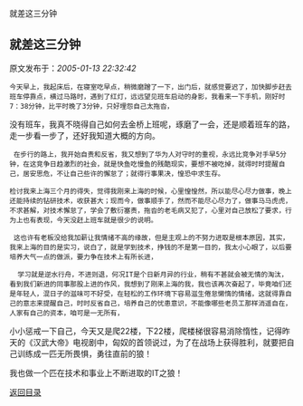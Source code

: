 就差这三分钟
## 就差这三分钟

 原文发布于：*2005-01-13 22:32:42*

    今天早上，我起床后，在寝室吃早点，稍微磨蹭了一下，出门后，就感觉要迟了，加快脚步赶去班车停靠点，横过马路时，遇到了红灯，远远望见班车启动的身影，我看来一下手机，刚好时7：38分钟，比平时晚了3分钟，只好埋怨自己太拖沓，
没有班车，我真不晓得自己如何去金桥上班呢，琢磨了一会，还是顺着班车的路，走一步看一步了，还好我知道大概的方向。

     在步行的路上，我开始自责和反省，我又想到了华为人对守时的重视，永远比竞争对手早5分钟，在这竞争日趋激烈的社会，就是快鱼吃慢鱼的残酷现实，要想不被吃掉，就得时时提醒自己，居安思危，不让自己些许的懈怠了；就得行事果决，惶恐中求生存。

    检讨我来上海三个月的得失，觉得我刚来上海的时候，心里惶惶然，所以能尽心尽力做事，晚上还能持续的钻研技术，收获甚大；现而今，做事顺手了，然而不能尽心尽力了，做事马马虎虎，不求甚解，对技术懈怠了，学会了敷衍塞责，拖沓的老毛病又犯了，心里对自己放松了要求，行为上也有表现，今天没赶上班车就是很少的说明。

     这也许有老板没给我加薪让我情绪不高的缘故，但是主观上的不努力进取是根本原因，其实，我来上海的目的是实习，说白了，就是学到技术，挣钱的不是第一目的，我太小心眼了，以后要培养大气一点的做派，要力争在技术上有所长进，

      学习就是逆水行舟，不进则退，何况IT是个日新月异的行业，稍有不甚就会被无情的淘汰，看到我们新进的同事那股上进的作风，我想到了刚来上海的我，我也该再次奋起了，毕竟咱们还是年轻人，混日子的滋味可不好受，在轻松的工作环境下容易滋生倦怠懒惰的情绪，这就得靠自己的意志来提醒自己，时时反省自己，培养自己的忧患意识，不能像哪些老员工那样消遥自在，人家有自己的资本，咱可是一无所有，

小小惩戒一下自己，今天又是爬22楼，下22楼，爬楼梯很容易消除惰性，记得昨天的《汉武大帝》电视剧中，匈奴的首领说过，为了在战场上获得胜利，就要把自己训练成一匹无所畏惧，勇往直前的狼！

我也做一个匹在技术和事业上不断进取的IT之狼！

[返回目录](index.html)

